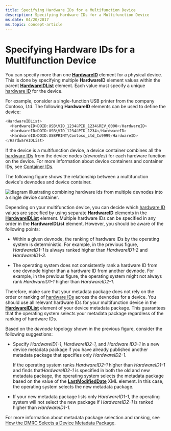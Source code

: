 ```yaml
---
title: Specifying Hardware IDs for a Multifunction Device
description: Specifying Hardware IDs for a Multifunction Device
ms.date: 04/20/2017
ms.topic: concept-article
---
```


# Specifying Hardware IDs for a Multifunction Device


You can specify more than one [**HardwareID**](/previous-versions/windows/hardware/metadata/ff546114(v=vs.85)) element for a physical device. This is done by specifying multiple **HardwareID** element values within the parent [**HardwareIDList**](/previous-versions/windows/hardware/metadata/ff546121(v=vs.85)) element. Each value must specify a unique [hardware ID](hardware-ids.md) for the device.

For example, consider a single-function USB printer from the company Contoso, Ltd. The following **HardwareID** elements can be used to define the device:

```cpp
<HardwareIDList>
  <HardwareID>DOID:USB\VID_1234&PID_1234&REV_0000</HardwareID>
  <HardwareID>DOID:USB\VID_1234&PID_1234</HardwareID>
  <HardwareID>DOID:USBPRINT\Contoso_Ltd_Co9999/HardwareID>
</HardwareIDList>
```

If the device is a multifunction device, a device container combines all the [hardware IDs](hardware-ids.md) from the device nodes (*devnodes*) for each hardware function on the device. For more information about device containers and container IDs, see [Container IDs](container-ids.md).

The following figure shows the relationship between a multifunction device's devnodes and device container.

![diagram illustrating combining hardware ids from multiple devnodes into a single device container.](images/hardwareid.png)

Depending on your multifunction device, you can decide which [hardware ID](hardware-ids.md) values are specified by using separate [**HardwareID**](/previous-versions/windows/hardware/metadata/ff546114(v=vs.85)) elements in the [**HardwareIDList**](/previous-versions/windows/hardware/metadata/ff546121(v=vs.85)) element. Multiple hardware IDs can be specified in any order in the **HardwareIDList** element. However, you should be aware of the following points:

-   Within a given devnode, the ranking of hardware IDs by the operating system is deterministic. For example, in the previous figure, *HardwareID1-1* is always ranked higher than *HardwareID1-2* and *HardwareID1-3*.

-   The operating system does not consistently rank a hardware ID from one devnode higher than a hardware ID from another devnode. For example, in the previous figure, the operating system might not always rank *HardwareID1-1* higher than *HardwareID2-1*.

Therefore, make sure that your metadata package does not rely on the order or ranking of [hardware IDs](hardware-ids.md) across the devnodes for a device. You should use all relevant hardware IDs for your multifunction device in the [**HardwareIDList**](/previous-versions/windows/hardware/metadata/ff546121(v=vs.85)) element of your device metadata package. This guarantees that the operating system selects your metadata package regardless of the ranking of hardware IDs.

Based on the *devnode* topology shown in the previous figure, consider the following suggestions:

-   Specify *HardwareID1-1*, *HardwareID2-1,* and *Hardware ID3-1* in a new device metadata package if you have already published another metadata package that specifies only *HardwareID2-1*.

    If the operating system ranks *HardwareID2-1* higher than *HardwareID1-1* and finds that*HardwareID2-1* is specified in both the old and new metadata package, the operating system selects the metadata package based on the value of the [**LastModifiedDate**](/previous-versions/windows/hardware/metadata/ff548624(v=vs.85)) XML element. In this case, the operating system selects the new metadata package.

-   If your new metadata package lists only *HardwareID1-1*, the operating system will not select the new package if *HardwareID2-1* is ranked higher than *HardwareID1-1.*

For more information about metadata package selection and ranking, see [How the DMRC Selects a Device Metadata Package](how-the-dmrc-selects-a-device-metadata-package.md).

 

